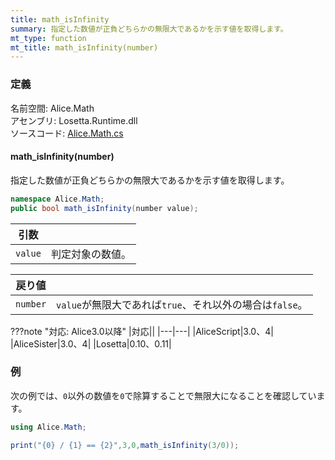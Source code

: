 ```yaml
---
title: math_isInfinity
summary: 指定した数値が正負どちらかの無限大であるかを示す値を取得します。
mt_type: function
mt_title: math_isInfinity(number)
---
```


### 定義
名前空間: Alice.Math<br/>
アセンブリ: Losetta.Runtime.dll<br/>
ソースコード: [Alice.Math.cs](https://github.com/WSOFT-Project/Losetta/blob/master/Losetta.Runtime/Alice.Math.cs)

#### math_isInfinity(number)

指定した数値が正負どちらかの無限大であるかを示す値を取得します。

```cs title="AliceScript"
namespace Alice.Math;
public bool math_isInfinity(number value);
```

|引数| |
|-|-|
|`value`|判定対象の数値。|

|戻り値| |
|-|-|
|`number`|`value`が無限大であれば`true`、それ以外の場合は`false`。|

???note "対応: Alice3.0以降"
    |対応||
    |---|---|
    |AliceScript|3.0、4|
    |AliceSister|3.0、4|
    |Losetta|0.10、0.11|

### 例
次の例では、`0`以外の数値を`0`で除算することで無限大になることを確認しています。

```cs title="AliceScript"
using Alice.Math;

print("{0} / {1} == {2}",3,0,math_isInfinity(3/0));
```